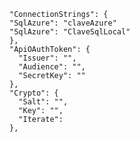 	"ConnectionStrings": {
	"SqlAzure": "claveAzure"
 	"SqlAzure": "ClaveSqlLocal"
	},
	"ApiOAuthToken": {
	  "Issuer": "",
	  "Audience": "",
 	  "SecretKey": ""
	},
	"Crypto": {
	  "Salt": "",
	  "Key": "",
	  "Iterate": 
	},
